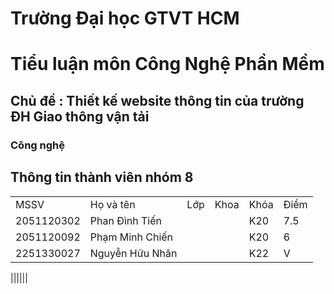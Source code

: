 # Trường Đại học GTVT HCM

# Tiểu luận môn Công Nghệ Phần Mềm

## Chủ đề : Thiết kế website thông tin của trường ĐH Giao thông vận tải

### Công nghệ

## Thông tin thành viên nhóm 8

|            |                 |       |                     |      |      |
| ---------- | --------------- | ----- | ------------------- | ---- |------|
| MSSV       | Họ và tên       | Lớp   |         Khoa        | Khóa | Điểm | 
| 2051120302 | Phan Đình Tiến  |       |                     | K20  | 7.5  |
| 2051120092 | Phạm Minh Chiến |       |                     | K20  |  6   |
| 2251330027 | Nguyễn Hữu Nhân |       |                     | K22  |  V   |

||||||
